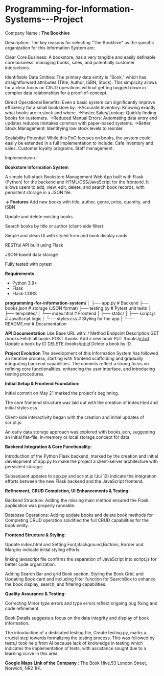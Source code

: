 # Programming-for-Information-Systems---Project
Company Name : **The Bookhive**

Description:
The key reasons for selecting "The Bookhive" as the specific organization for this Information System are:

Clear Core Business: A bookstore, has a very tangible and easily definable core business: managing books, sales, and potentially customer interactions. 

Identifiable Data Entities: The primary data entity is "Book," which has straightforward attributes (Title, Author, ISBN, Stock). This simplicity allows for a clear focus on CRUD operations without getting bogged down in complex data relationships for a proof-of-concept.

Direct Operational Benefits: Even a basic system can significantly improve efficiency for a small bookstore by:
->Accurate Inventory: Knowing exactly what books are in stock and where.
->Faster Sales/Lookup: Quickly finding books for customers.
->Reduced Manual Errors: Automating data entry and updates reduces mistakes common with paper-based systems.
->Better Stock Management: Identifying low stock levels to reorder.

Scalability Potential: While this PoC focuses on books, the system could easily be extended in a full implementation to include:
Cafe inventory and sales.
Customer loyalty programs.
Staff management.

Implementaion :

**Bookstore Information System**

A simple full-stack Bookstore Management Web App built with Flask (Python) for the backend and HTML/CSS/JavaScript for the frontend. It allows users to add, view, edit, delete, and search book records, with persistent storage in a JSON file.

**-> Features**
Add new books with title, author, genre, price, quantity, and ISBN

Update and delete existing books

Search books by title or author (client-side filter)

Simple and clean UI with styled form and book display cards

RESTful API built using Flask

JSON-based data storage

Fully tested with pytest


**Requirements**

- Python 3.8+
- Flask
- Flask-CORS


**programming-for-information-system/**
│
├── app.py                # Backend 
├── books.json            # storage (JSON format)
├── testing.py            # Pytest unit tests
│
├── templates/
│   └── index.html        # Frontend 
│
├── static/
│   ├── script.js         # JavaScript logic
│   └── styles.css        # Styling for the app
│
└── README.md             # Documentation

**API Documentation**
Use Base URL with: /
Method	    Endpoint	          Description
GET	        /books	            Fetch all books
POST	      /books	            Add a new book
PUT	        /books/<int:id>	    Update a book by ID
DELETE	    /books/<int:id>	    Delete a book by ID

**Project Evolution**
The development of this Information System has followed an iterative process, starting with frontend scaffolding and gradually integrating backend capabilities. The commits reflect a strong focus on refining core functionalities, enhancing the user interface, and introducing testing procedures.

**Initial Setup & Frontend Foundation:**

Initial commit on May 21 marked the project's beginning.

The core frontend structure was laid out with the creation of index.html and initial styles.css.

Client-side interactivity began with the creation and initial updates of script.js.

An early data storage approach was explored with books.json, suggesting an initial flat-file, in-memory or local storage concept for data.

**Backend Integration & Core Functionality:**

Introduction of the Python Flask backend, marked by the creation and initial development of app.py to make the project a client-server architecture with persistent storage.

Subsequent updates to app.py and script.js (Jul 12) indicate the integration efforts between the new Flask backend and the JavaScript frontend.

**Refinement, CRUD Completion, UI Enhancements & Testing:**

Backend Structure: Adding the missing main method ensured the Flask application was properly runnable.

Database Operations: Adding update books and delete book methods for Completing CRUD operation solidified the full CRUD capabilities for the book entity.

**Frontend Structure & Styling:**

Update index.html and Setting Font,Background,Buttons, Border and Margins indicate initial styling efforts.

linking javascript file confirms the separation of JavaScript into script.js for better code organization.

Adding Search Bar and grid Book section, Styling the Book Grid, and Updating Book card and including filter function for SearchBox to enhance the book display, search, and filtering capabilities.

**Quality Assurance & Testing:**

Correcting Minor type errors and type errors reflect ongoing bug fixing and code refinement.

Book Details suggests a focus on the data integrity and display of book information.

The introduction of a dedicated testing file, Create testing.py, marks a crucial step towards formalizing the testing process. This was followed by tests,I took help from AI because lack of knowledge in testing which indicates the implementation of tests, with assistance sought due to a learning curve in this area.


**Google Maps Link of the Company :** The Book Hive,53 London Street, Norwich, NR2 1HL
